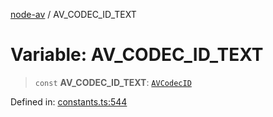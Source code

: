 [node-av](../globals.md) / AV\_CODEC\_ID\_TEXT

# Variable: AV\_CODEC\_ID\_TEXT

> `const` **AV\_CODEC\_ID\_TEXT**: [`AVCodecID`](../type-aliases/AVCodecID.md)

Defined in: [constants.ts:544](https://github.com/seydx/av/blob/f8631fc881b394300b1479f511d55cf1c370a87f/src/constants/constants.ts#L544)
